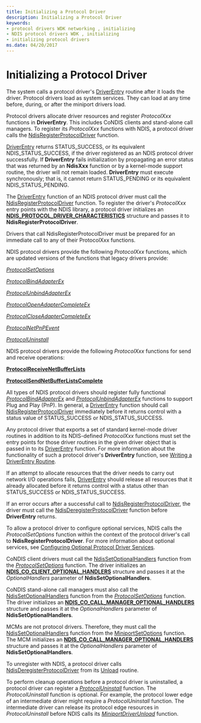 ```yaml
---
title: Initializing a Protocol Driver
description: Initializing a Protocol Driver
keywords:
- protocol drivers WDK networking , initializing
- NDIS protocol drivers WDK , initializing
- initializing protocol drivers
ms.date: 04/20/2017
---
```


# Initializing a Protocol Driver




The system calls a protocol driver's [DriverEntry](/windows-hardware/drivers/ddi/wdm/nc-wdm-driver_initialize) routine after it loads the driver. Protocol drivers load as system services. They can load at any time before, during, or after the miniport drivers load.

Protocol drivers allocate driver resources and register *ProtocolXxx* functions in **DriverEntry**. This includes CoNDIS clients and stand-alone call managers. To register its *ProtocolXxx* functions with NDIS, a protocol driver calls the [NdisRegisterProtocolDriver](/windows-hardware/drivers/ddi/ndis/nf-ndis-ndisregisterprotocoldriver) function.

[DriverEntry](/windows-hardware/drivers/ddi/wdm/nc-wdm-driver_initialize) returns STATUS_SUCCESS, or its equivalent NDIS_STATUS_SUCCESS, if the driver registered as an NDIS protocol driver successfully. If **DriverEntry** fails initialization by propagating an error status that was returned by an **NdisXxx** function or by a kernel-mode support routine, the driver will not remain loaded. **DriverEntry** must execute synchronously; that is, it cannot return STATUS_PENDING or its equivalent NDIS_STATUS_PENDING.

The [DriverEntry](/windows-hardware/drivers/ddi/wdm/nc-wdm-driver_initialize) function of an NDIS protocol driver must call the [NdisRegisterProtocolDriver](/windows-hardware/drivers/ddi/ndis/nf-ndis-ndisregisterprotocoldriver) function. To register the driver's *ProtocolXxx* entry points with the NDIS library, a protocol driver initializes an [**NDIS_PROTOCOL_DRIVER_CHARACTERISTICS**](/windows-hardware/drivers/ddi/ndis/ns-ndis-_ndis_protocol_driver_characteristics) structure and passes it to **NdisRegisterProtocolDriver**.

Drivers that call NdisRegisterProtocolDriver must be prepared for an immediate call to any of their ProtocolXxx functions.

NDIS protocol drivers provide the following *ProtocolXxx* functions, which are updated versions of the functions that legacy drivers provide:

[*ProtocolSetOptions*](/windows-hardware/drivers/ddi/ndis/nc-ndis-set_options)

[*ProtocolBindAdapterEx*](/windows-hardware/drivers/ddi/ndis/nc-ndis-protocol_bind_adapter_ex)

[*ProtocolUnbindAdapterEx*](/windows-hardware/drivers/ddi/ndis/nc-ndis-protocol_unbind_adapter_ex)

[*ProtocolOpenAdapterCompleteEx*](/windows-hardware/drivers/ddi/ndis/nc-ndis-protocol_open_adapter_complete_ex)

[*ProtocolCloseAdapterCompleteEx*](/windows-hardware/drivers/ddi/ndis/nc-ndis-protocol_close_adapter_complete_ex)

[*ProtocolNetPnPEvent*](/windows-hardware/drivers/ddi/ndis/nc-ndis-protocol_net_pnp_event)

[*ProtocolUninstall*](/windows-hardware/drivers/ddi/ndis/nc-ndis-protocol_uninstall)

NDIS protocol drivers provide the following *ProtocolXxx* functions for send and receive operations:

[**ProtocolReceiveNetBufferLists**](/windows-hardware/drivers/ddi/ndis/nc-ndis-protocol_receive_net_buffer_lists)

[**ProtocolSendNetBufferListsComplete**](/windows-hardware/drivers/ddi/ndis/nc-ndis-protocol_send_net_buffer_lists_complete)

All types of NDIS protocol drivers should register fully functional [*ProtocolBindAdapterEx*](/windows-hardware/drivers/ddi/ndis/nc-ndis-protocol_bind_adapter_ex) and [*ProtocolUnbindAdapterEx*](/windows-hardware/drivers/ddi/ndis/nc-ndis-protocol_unbind_adapter_ex) functions to support Plug and Play (PnP). In general, a [DriverEntry](/windows-hardware/drivers/ddi/wdm/nc-wdm-driver_initialize) function should call [NdisRegisterProtocolDriver](/windows-hardware/drivers/ddi/ndis/nf-ndis-ndisregisterprotocoldriver) immediately before it returns control with a status value of STATUS_SUCCESS or NDIS_STATUS_SUCCESS.

Any protocol driver that exports a set of standard kernel-mode driver routines in addition to its NDIS-defined *ProtocolXxx* functions must set the entry points for those driver routines in the given driver object that is passed in to its [DriverEntry](/windows-hardware/drivers/ddi/wdm/nc-wdm-driver_initialize) function. For more information about the functionality of such a protocol driver's **DriverEntry** function, see [Writing a DriverEntry Routine](../kernel/writing-a-driverentry-routine.md).

If an attempt to allocate resources that the driver needs to carry out network I/O operations fails, [DriverEntry](/windows-hardware/drivers/ddi/wdm/nc-wdm-driver_initialize) should release all resources that it already allocated before it returns control with a status other than STATUS_SUCCESS or NDIS_STATUS_SUCCESS.

If an error occurs after a successful call to [NdisRegisterProtocolDriver](/windows-hardware/drivers/ddi/ndis/nf-ndis-ndisregisterprotocoldriver), the driver must call the [NdisDeregisterProtocolDriver](/windows-hardware/drivers/ddi/ndis/nf-ndis-ndisderegisterprotocoldriver) function before **DriverEntry** returns.

To allow a protocol driver to configure optional services, NDIS calls the *ProtocolSetOptions* function within the context of the protocol driver's call to **NdisRegisterProtocolDriver**. For more information about optional services, see [Configuring Optional Protocol Driver Services](configuring-optional-protocol-driver-services.md).

CoNDIS client drivers must call the [NdisSetOptionalHandlers](/windows-hardware/drivers/ddi/ndis/nf-ndis-ndissetoptionalhandlers) function from the [*ProtocolSetOptions*](/windows-hardware/drivers/ddi/ndis/nc-ndis-set_options) function. The driver initializes an [**NDIS_CO_CLIENT_OPTIONAL_HANDLERS**](/windows-hardware/drivers/ddi/ndis/ns-ndis-_ndis_co_client_optional_handlers) structure and passes it at the *OptionalHandlers* parameter of **NdisSetOptionalHandlers**.

CoNDIS stand-alone call managers must also call the [NdisSetOptionalHandlers](/windows-hardware/drivers/ddi/ndis/nf-ndis-ndissetoptionalhandlers) function from the [*ProtocolSetOptions*](/windows-hardware/drivers/ddi/ndis/nc-ndis-set_options) function. The driver initializes an [**NDIS_CO_CALL_MANAGER_OPTIONAL_HANDLERS**](/windows-hardware/drivers/ddi/ndis/ns-ndis-_ndis_co_call_manager_optional_handlers) structure and passes it at the *OptionalHandlers* parameter of **NdisSetOptionalHandlers**.

MCMs are not protocol drivers. Therefore, they must call the [NdisSetOptionalHandlers](/windows-hardware/drivers/ddi/ndis/nf-ndis-ndissetoptionalhandlers) function from the [MiniportSetOptions](/windows-hardware/drivers/ddi/ndis/nc-ndis-set_options) function. The MCM initializes an [**NDIS_CO_CALL_MANAGER_OPTIONAL_HANDLERS**](/windows-hardware/drivers/ddi/ndis/ns-ndis-_ndis_co_call_manager_optional_handlers) structure and passes it at the *OptionalHandlers* parameter of **NdisSetOptionalHandlers**.

To unregister with NDIS, a protocol driver calls [NdisDeregisterProtocolDriver](/windows-hardware/drivers/ddi/ndis/nf-ndis-ndisderegisterprotocoldriver) from its [Unload](/windows-hardware/drivers/ddi/wdm/nc-wdm-driver_unload) routine.

To perform cleanup operations before a protocol driver is uninstalled, a protocol driver can register a [*ProtocolUninstall*](/windows-hardware/drivers/ddi/ndis/nc-ndis-protocol_uninstall) function. The *ProtocolUninstall* function is optional. For example, the protocol lower edge of an intermediate driver might require a *ProtocolUninstall* function. The intermediate driver can release its protocol edge resources in *ProtocolUninstall* before NDIS calls its [*MiniportDriverUnload*](/windows-hardware/drivers/ddi/ndis/nc-ndis-miniport_unload) function.

 

